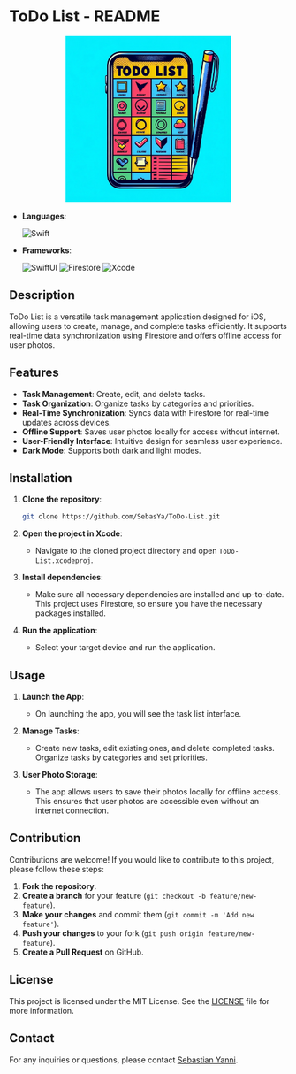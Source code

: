 # ToDo List - README

<div align="center">
<img src="https://github.com/SebasYa/ToDo-List/blob/main/ToDo-List/Assets.xcassets/AppIcon.appiconset/75A014A9-A110-42AD-8195-A4910528D8B9.png" alt="App Icon" width="300">
</div>


- **Languages**:
  
  ![Swift](https://img.shields.io/badge/Swift-FA7343?style=for-the-badge&logo=swift&logoColor=white)

- **Frameworks**:
  
  ![SwiftUI](https://img.shields.io/badge/SwiftUI-000000?style=for-the-badge&logo=swift&logoColor=white)
  ![Firestore](https://img.shields.io/badge/Firestore-FFCA28?style=for-the-badge&logo=firebase&logoColor=white)
  ![Xcode](https://img.shields.io/badge/Xcode-147EFB?style=for-the-badge&logo=xcode&logoColor=white)

## Description

ToDo List is a versatile task management application designed for iOS, allowing users to create, manage, and complete tasks efficiently. It supports real-time data synchronization using Firestore and offers offline access for user photos.

## Features

- **Task Management**: Create, edit, and delete tasks.
- **Task Organization**: Organize tasks by categories and priorities.
- **Real-Time Synchronization**: Syncs data with Firestore for real-time updates across devices.
- **Offline Support**: Saves user photos locally for access without internet.
- **User-Friendly Interface**: Intuitive design for seamless user experience.
- **Dark Mode**: Supports both dark and light modes.

## Installation

1. **Clone the repository**:

    ```bash
    git clone https://github.com/SebasYa/ToDo-List.git
    ```

2. **Open the project in Xcode**:
    - Navigate to the cloned project directory and open `ToDo-List.xcodeproj`.

3. **Install dependencies**:
    - Make sure all necessary dependencies are installed and up-to-date. This project uses Firestore, so ensure you have the necessary packages installed.

4. **Run the application**:
    - Select your target device and run the application.

## Usage

1. **Launch the App**:
    - On launching the app, you will see the task list interface.

2. **Manage Tasks**:
    - Create new tasks, edit existing ones, and delete completed tasks. Organize tasks by categories and set priorities.

3. **User Photo Storage**:
    - The app allows users to save their photos locally for offline access. This ensures that user photos are accessible even without an internet connection.

## Contribution

Contributions are welcome! If you would like to contribute to this project, please follow these steps:

1. **Fork the repository**.
2. **Create a branch** for your feature (`git checkout -b feature/new-feature`).
3. **Make your changes** and commit them (`git commit -m 'Add new feature'`).
4. **Push your changes** to your fork (`git push origin feature/new-feature`).
5. **Create a Pull Request** on GitHub.

## License

This project is licensed under the MIT License. See the [LICENSE](LICENSE) file for more information.

## Contact

For any inquiries or questions, please contact [Sebastian Yanni](https://www.linkedin.com/in/sebastian-yanni/).
